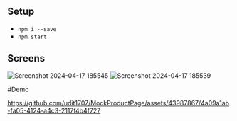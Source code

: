 ## Setup

- `npm i --save`
- `npm start`

## Screens

![Screenshot 2024-04-17 185545](https://github.com/udit1707/MockProductPage/assets/43987867/fb3feedd-4988-4570-9c4c-4055cd6c997b)
![Screenshot 2024-04-17 185539](https://github.com/udit1707/MockProductPage/assets/43987867/3a5b602c-548a-4747-8889-00396879a934)

#Demo



https://github.com/udit1707/MockProductPage/assets/43987867/4a09a1ab-fa05-4124-a4c3-2117f4b4f727

